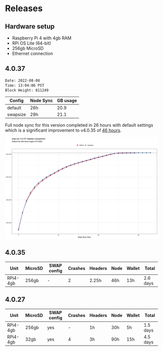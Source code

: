 # Releases

## Hardware setup

* Raspberry Pi 4 with 4gb RAM
* RPi OS Lite (64-bit)
* 256gb MicroSD
* Ethernet connection

## 4.0.37

```
Date: 2022-08-08
Time: 13:04:06 PST
Block Height: 811249
```

| Config | Node Sync | GB usage |
| --- | --- | --- | 
| default | 26h | 20.9 |
| swapsize | 29h | 21.1 | 

Full node sync for this version completed in 26 hours with default settings which is a significant improvement to v4.0.35 of [46 hours](https://github.com/Eeysirhc/ergo-rpi-node-logs/tree/main/releases#4035).

![](../img/results-4.0.37.png)

## 4.0.35 

| Unit | MicroSD | SWAP config | Crashes | Headers | Node | Wallet | Total | 
| --- | --- | --- | --- | --- | --- | --- | --- | 
| RPi4-4gb | 256gb | - | 2 | 2.25h | 46h | 13h | 2.6 days | 


## 4.0.27
| Unit | MicroSD | SWAP config | Crashes | Headers | Node | Wallet | Total | 
| --- | --- | --- | --- | --- | --- | --- | --- | 
| RPi4-4gb | 256gb | yes | - | 1h | 30h | 5h | 1.5 days | 
| RPi4-4gb | 32gb | yes | 4 | 3h | 90h | 15h | 4.5 days | 

